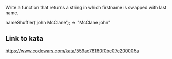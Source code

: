 Write a function that returns a string in which firstname is swapped with last name.

nameShuffler('john McClane'); => "McClane john"

## Link to kata
https://www.codewars.com/kata/559ac78160f0be07c200005a